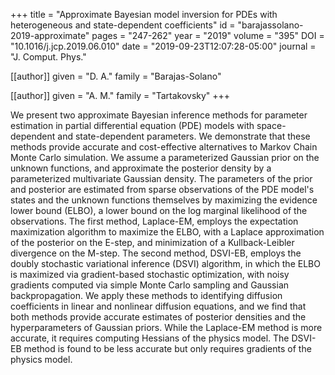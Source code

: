 +++
title   = "Approximate Bayesian model inversion for PDEs with heterogeneous and state-dependent coefficients"
id      = "barajassolano-2019-approximate"
pages   = "247-262"
year    = "2019"
volume  = "395"
DOI     = "10.1016/j.jcp.2019.06.010"
date    = "2019-09-23T12:07:28-05:00"
journal = "J. Comput. Phys."

[[author]]
	given = "D. A."
	family = "Barajas-Solano"

[[author]]
	given = "A. M."
	family = "Tartakovsky"
+++

We present two approximate Bayesian inference methods for parameter estimation in partial differential equation (PDE) models with space-dependent and state-dependent parameters.  We demonstrate that these methods provide accurate and cost-effective alternatives to Markov Chain Monte Carlo simulation.  We assume a parameterized Gaussian prior on the unknown functions, and approximate the posterior density by a parameterized multivariate Gaussian density.  The parameters of the prior and posterior are estimated from sparse observations of the PDE model's states and the unknown functions themselves by maximizing the evidence lower bound (ELBO), a lower bound on the log marginal likelihood of the observations.  The first method, Laplace-EM, employs the expectation maximization algorithm to maximize the ELBO, with a Laplace approximation of the posterior on the E-step, and minimization of a Kullback-Leibler divergence on the M-step.  The second method, DSVI-EB, employs the doubly stochastic variational inference (DSVI) algorithm, in which the ELBO is maximized via gradient-based stochastic optimization, with noisy gradients computed via simple Monte Carlo sampling and Gaussian backpropagation.  We apply these methods to identifying diffusion coefficients in linear and nonlinear diffusion equations, and we find that both methods provide accurate estimates of posterior densities and the hyperparameters of Gaussian priors.  While the Laplace-EM method is more accurate, it requires computing Hessians of the physics model.  The DSVI-EB method is found to be less accurate but only requires gradients of the physics model.
